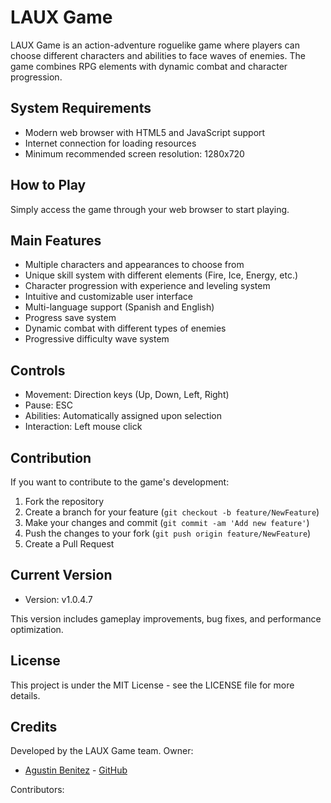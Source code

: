 # LAUX Game

LAUX Game is an action-adventure roguelike game where players can choose different characters and abilities to face waves of enemies. The game combines RPG elements with dynamic combat and character progression.

## System Requirements

- Modern web browser with HTML5 and JavaScript support
- Internet connection for loading resources
- Minimum recommended screen resolution: 1280x720

## How to Play

Simply access the game through your web browser to start playing.

## Main Features

- Multiple characters and appearances to choose from
- Unique skill system with different elements (Fire, Ice, Energy, etc.)
- Character progression with experience and leveling system
- Intuitive and customizable user interface
- Multi-language support (Spanish and English)
- Progress save system
- Dynamic combat with different types of enemies
- Progressive difficulty wave system

## Controls

- Movement: Direction keys (Up, Down, Left, Right)
- Pause: ESC
- Abilities: Automatically assigned upon selection
- Interaction: Left mouse click

## Contribution

If you want to contribute to the game's development:

1. Fork the repository
2. Create a branch for your feature (`git checkout -b feature/NewFeature`)
3. Make your changes and commit (`git commit -am 'Add new feature'`)
4. Push the changes to your fork (`git push origin feature/NewFeature`)
5. Create a Pull Request

## Current Version

- Version: v1.0.4.7

This version includes gameplay improvements, bug fixes, and performance optimization.

## License

This project is under the MIT License - see the LICENSE file for more details.

## Credits

Developed by the LAUX Game team.
Owner:
- [Agustin Benitez](https://agustinbeniteez.github.io) - [GitHub](https://github.com/Agustinbeniteez)

Contributors:
<!-- - [nadie de momento](https://github.com/nadie-de-momento) -->
